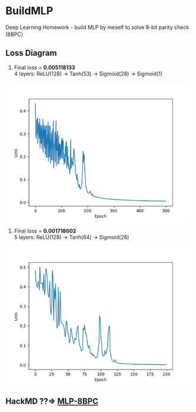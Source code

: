 # BuildMLP
Deep Learning Homework - build MLP by meself to solve  8-bit parity check (8BPC）

## Loss Diagram
1. Final loss = **0.005118133** <br/>4 layers: ReLU(128) $\rightarrow$ Tanh(53) $\rightarrow$ Sigmoid(28) $\rightarrow$ Sigmoid(1)

![](0.005118133.png)

1. Final loss = **0.001718602** <br/>5 layers: ReLU(128) $\rightarrow$ Tanh(64) $\rightarrow$ Sigmoid(28)

![](0.001718602.png)

## HackMD ??$\Rightarrow$ [MLP-8BPC](https://hackmd.io/ThMcY3l-ScO7Er4kj9Rt8w)
